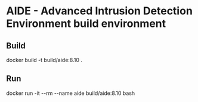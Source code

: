 # AIDE - Advanced Intrusion Detection Environment build environment

## Build

docker build -t build/aide:8.10 .

## Run

docker run -it --rm --name aide build/aide:8.10 bash
